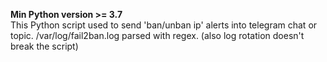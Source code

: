 __Min Python version >= 3.7__\
This Python script used to send 'ban/unban ip' alerts into telegram chat or topic. 
/var/log/fail2ban.log parsed with regex. (also log rotation doesn't break the script) 